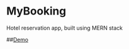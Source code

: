 # MyBooking
Hotel reservation app, built using MERN stack

##[Demo](https://mybooking.onrender.com/)
